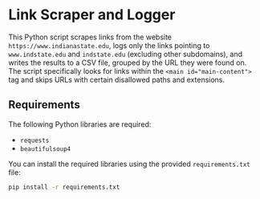# Link Scraper and Logger

This Python script scrapes links from the website `https://www.indianastate.edu`, logs only the links pointing to `www.indstate.edu` and `indstate.edu` (excluding other subdomains), and writes the results to a CSV file, grouped by the URL they were found on. The script specifically looks for links within the `<main id="main-content">` tag and skips URLs with certain disallowed paths and extensions.

## Requirements

The following Python libraries are required:
- `requests`
- `beautifulsoup4`

You can install the required libraries using the provided `requirements.txt` file:

```sh
pip install -r requirements.txt


